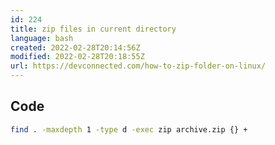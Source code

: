 ```yaml
---
id: 224
title: zip files in current directory
language: bash
created: 2022-02-28T20:14:56Z
modified: 2022-02-28T20:18:55Z
url: https://devconnected.com/how-to-zip-folder-on-linux/
---
```


## Code

```bash
find . -maxdepth 1 -type d -exec zip archive.zip {} +
```

<!-- end -->

